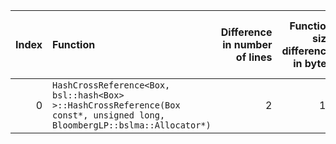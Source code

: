 |   Index | Function                                                                                                                  |   Difference in number of lines |   Function size difference in bytes | Disassembly                                                             |   Number of lines in assumed build | Number of bytes in assumed build   |   Number of lines in ignored build | Number of bytes in ignored build   |
|--------:|:--------------------------------------------------------------------------------------------------------------------------|--------------------------------:|------------------------------------:|:------------------------------------------------------------------------|-----------------------------------:|:-----------------------------------|-----------------------------------:|:-----------------------------------|
|       0 | `HashCrossReference<Box, bsl::hash<Box> >::HashCrossReference(Box const*, unsigned long, BloombergLP::bslma::Allocator*)` |                               2 |                                  16 | [Assumed](0.assume.s.txt), [Ignored](0.none.s.txt), [Diff](0.diff.html) |                                528 | 4,204,976                          |                                512 | 4,204,976                          |